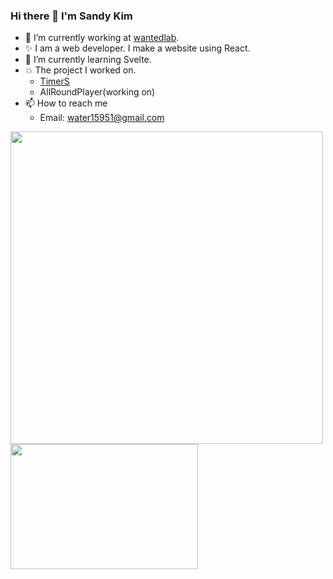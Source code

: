 ### Hi there 👋 I'm Sandy Kim

- 🔭 I’m currently working at [wantedlab](https://www.wanted.co.kr/).
- ✨ I am a web developer. I make a website using React.
- 🌱 I’m currently learning Svelte.
- 💥 The project I worked on.
  - [TimerS](https://apps.apple.com/app/id1497713889)
  - AllRoundPlayer(working on)
- 📫 How to reach me
  - Email: water15951@gmail.com


<div>
  <img width=500 src="https://github-readme-stats.vercel.app/api?username=Sandy-Kim&show_icons=true&hide_border=true&count_private=true&include_all_commits=true" />
  <img width=300 height=200 src="https://github-readme-stats.vercel.app/api/top-langs/?username=Sandy-Kim&layout=compact" />
</div>
